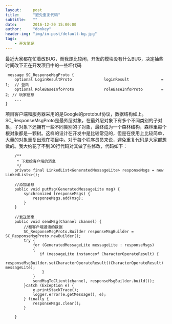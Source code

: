 ```yaml
---
layout:     post
title:      "避免重复代码"
subtitle:   ""
date:       2016-12-20 15:00:00
author:     "donkey"
header-img: "img/in-post/default-bg.jpg"
tags:
    - 开发笔记
---
```


  最近大家都在忙着改BUG，而我却比较闲，开发的模块没有什么BUG，决定抽些时间改下正在开发项目中的一些坏代码
  
```
 message SC_ResponseMsgProto {
	optional LoginResultProto              loginResult              = 1;  // 登陆
	optional RoleBaseInfoProto             roleBaseInfoProto        = 2; // 玩家信息
	...
}
```
  
  项目客户端和服务器采用的是Google的protobuf协议，数据结构如上。SC_ResponseMsgProto是最外层对象，在最外层对象下有多个不同类别的子对象，子对象下还拥有一些不同类别的子对象，最终成为一个森林结构，森林里每个根对象都是一颗树。这样的设计在开发中是比较常见的，但是在使用上比较简单，大量的对象重复出现在项目中。对于每个程序员员来说，避免重复代码是大家都想做的。我大约花了不到30行代码对其做了些修改，代码如下：
  
```
    /**
     * 下发给客户端的消息
     */
    private final LinkedList<GeneratedMessageLite> responseMsgs = new LinkedList<>();
    
    //添加消息
    public void putMsg(GeneratedMessageLite msg) {
        synchronized (responseMsgs) {
            responseMsgs.add(msg);
        }
    }
    
    //发送消息
    public void sendMsg(Channel channel) {
        //和客户端通讯的数据
        SC_ResponseMsgProto.Builder responseMsgBuilder = SC_ResponseMsgProto.newBuilder();
        try {
            for (GeneratedMessageLite messageLite : responseMsgs) 
            {
               if (messageLite instanceof CharacterOperateResult) {
                    responseMsgBuilder.setCharacterOperateResult((CharacterOperateResult) messageLite);
                }
            }
            sendMsgToClient(channel, responseMsgBuilder.build());
        }catch (Exception e) {
            e.printStackTrace();
            logger.error(e.getMessage(), e);
        } finally {
            responseMsgs.clear();
        }
        
    }

```


  
  